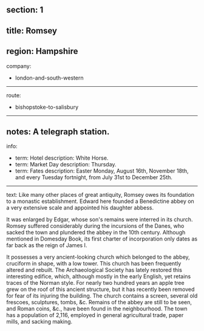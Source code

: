 ﻿section: 1
----
title: Romsey
----
region: Hampshire
----
company:
- london-and-south-western
----
route:
- bishopstoke-to-salisbury
----
notes: A telegraph station.
----
info:
- term: Hotel
  description: White Horse.
- term: Market Day
  description: Thursday.
- term: Fates
  description: Easter Monday, August 16th, November 18th, and every Tuesday fortnight, from July 31st to December 25th.
----
text: Like many other places of great antiquity, Romsey owes its foundation to a monastic establishment. Edward here founded a Benedictine abbey on a very extensive scale and appointed his daughter abbess.

It was enlarged by Edgar, whose son's remains were interred in its church. Romsey suffered considerably during the incursions of the Danes, who sacked the town and plundered the abbey in the 10th century. Although mentioned in Domesday Book, its first charter of incorporation only dates as far back as the reign of James I.

It possesses a very ancient-looking church which belonged to the abbey, cruciform in shape, with a low tower. This church has been frequently altered and rebuilt. The Archaeological Society has lately restored this interesting edifice, which, although mostly in the early English, yet retains traces of the Norman style. For nearly two hundred years an apple tree grew on the roof of this ancient structure, but it has recently been removed for fear of its injuring the building. The church contains a screen, several old frescoes, sculptures, tombs, &c. Remains of the abbey are still to be seen, and Roman coins, &c., have been found in the neighbourhood. The town has a population of 2,116, employed in general agricultural trade, paper mills, and sacking making.
